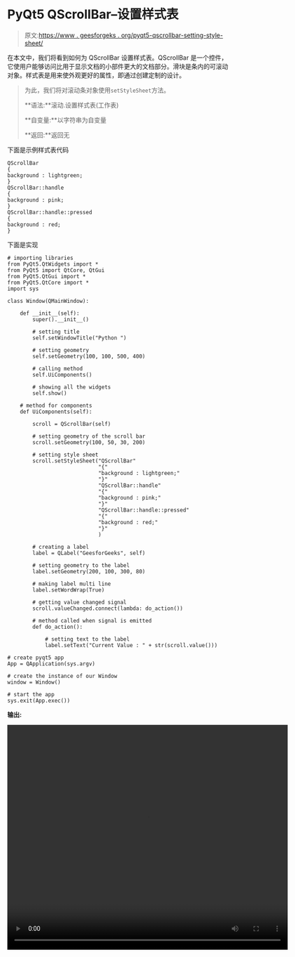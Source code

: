 # PyQt5 QScrollBar–设置样式表

> 原文:[https://www . geesforgeks . org/pyqt5-qscrollbar-setting-style-sheet/](https://www.geeksforgeeks.org/pyqt5-qscrollbar-setting-style-sheet/)

在本文中，我们将看到如何为 QScrollBar 设置样式表。QScrollBar 是一个控件，它使用户能够访问比用于显示文档的小部件更大的文档部分。滑块是条内的可滚动对象。样式表是用来使外观更好的属性，即通过创建定制的设计。

> 为此，我们将对滚动条对象使用`setStyleSheet`方法。
> 
> **语法:**滚动.设置样式表(工作表)
> 
> **自变量:**以字符串为自变量
> 
> **返回:**返回无

下面是示例样式表代码

```
QScrollBar
{
background : lightgreen;
}
QScrollBar::handle
{
background : pink;
}
QScrollBar::handle::pressed
{
background : red;
}

```

下面是实现

```
# importing libraries
from PyQt5.QtWidgets import * 
from PyQt5 import QtCore, QtGui
from PyQt5.QtGui import * 
from PyQt5.QtCore import * 
import sys

class Window(QMainWindow):

    def __init__(self):
        super().__init__()

        # setting title
        self.setWindowTitle("Python ")

        # setting geometry
        self.setGeometry(100, 100, 500, 400)

        # calling method
        self.UiComponents()

        # showing all the widgets
        self.show()

    # method for components
    def UiComponents(self):

        scroll = QScrollBar(self)

        # setting geometry of the scroll bar
        scroll.setGeometry(100, 50, 30, 200)

        # setting style sheet
        scroll.setStyleSheet("QScrollBar"
                             "{"
                             "background : lightgreen;"
                             "}"
                             "QScrollBar::handle"
                             "{"
                             "background : pink;"
                             "}"
                             "QScrollBar::handle::pressed"
                             "{"
                             "background : red;"
                             "}"
                             )

        # creating a label
        label = QLabel("GeesforGeeks", self)

        # setting geometry to the label
        label.setGeometry(200, 100, 300, 80)

        # making label multi line
        label.setWordWrap(True)

        # getting value changed signal
        scroll.valueChanged.connect(lambda: do_action())

        # method called when signal is emitted
        def do_action():

            # setting text to the label
            label.setText("Current Value : " + str(scroll.value()))

# create pyqt5 app
App = QApplication(sys.argv)

# create the instance of our Window
window = Window()

# start the app
sys.exit(App.exec())
```

**输出:**

<video class="wp-video-shortcode" id="video-462312-1" width="640" height="512" preload="metadata" controls=""><source type="video/mp4" src="https://media.geeksforgeeks.org/wp-content/uploads/20200730015042/Python-2020-07-30-01-50-23.mp4?_=1">[https://media.geeksforgeeks.org/wp-content/uploads/20200730015042/Python-2020-07-30-01-50-23.mp4](https://media.geeksforgeeks.org/wp-content/uploads/20200730015042/Python-2020-07-30-01-50-23.mp4)</video>